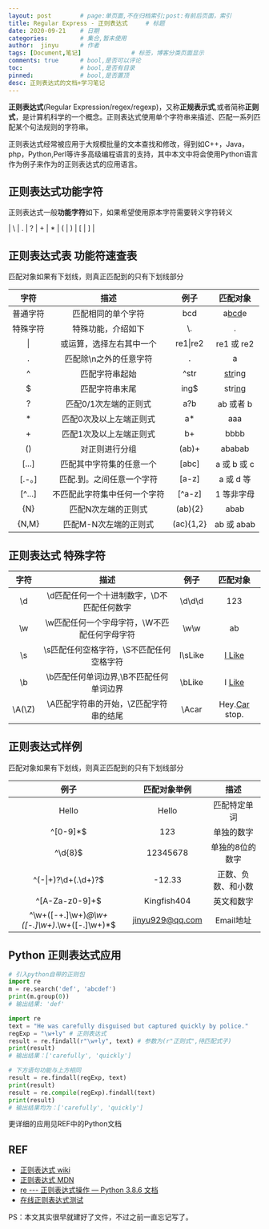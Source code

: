```yaml
---
layout: post        # page:单页面,不在归档索引;post:有前后页面，索引
title: Regular Express - 正则表达式     # 标题
date: 2020-09-21    # 日期
categories:         # 集合,暂未使用
author:  jinyu      # 作者
tags: [Document,笔记]              # 标签，博客分类页面显示
comments: true      # bool,是否可以评论
toc:                # bool,是否有目录
pinned:             # bool,是否置顶
desc: 正则表达式的文档+学习笔记
---
```


**正则表达式**(Regular Expression/regex/regexp)，又称**正规表示式**,或者简称**正则式**，是计算机科学的一个概念。正则表达式使用单个字符串来描述、匹配一系列匹配某个句法规则的字符串。

<!-- more -->

正则表达式经常被应用于大规模批量的文本查找和修改，得到如C++，Java，php，Python,Perl等许多高级编程语言的支持，其中本文中将会使用Python语言作为例子来作为的正则表达式的应用语言。

## 正则表达式功能字符

正则表达式一般**功能字符**如下，如果希望使用原本字符需要转义字符转义

| \\ | . | ? | + | * | ( | ) | [ | ] | 

## 正则表达式表 功能符速查表

匹配对象如果有下划线，则真正匹配到的只有下划线部分

| 字符 | 描述 | 例子 | 匹配对象 |
| :-: | :-: | :-: | :-: |
| 普通字符 | 匹配相同的单个字符 | bcd | a<u>bcd</u>e |
| 特殊字符 | 特殊功能，介绍如下 | \\. | . |
| \| | 或运算，选择左右其中一个 | re1\|re2 | re1 或 re2 |
| \. | 匹配除\n之外的任意字符 | \. | a |
| ^ | 匹配字符串起始 | ^str | <u>str</u>ing |
| $ | 匹配字符串末尾 | ing$ | str<u>ing</u> |
| ? | 匹配0/1次左端的正则式 | a?b | ab 或者 b |
| * | 匹配0次及以上左端正则式 | a* | aaa |
| + | 匹配1次及以上左端正则式 | b+ | bbbb |
| () | 对正则进行分组 | (ab)+ | ababab |
| [...] | 匹配其中字符集的任意一个 | [abc] | a 或 b 或 c |
| [.-。] | 匹配.到。之间任意一个字符 | [a-z] | a 或 d 等 |
| [^...] | 不匹配此字符集中任何一个字符 | [^a-z] | 1 等非字母 |
| {N} | 匹配N次左端的正则式	 | (ab){2} | abab |
| {N,M} | 匹配M-N次左端的正则式 | (ac){1,2} | ab 或 abab |

## 正则表达式 特殊字符

| 字符 | 描述 | 例子 | 匹配对象 |
| :-: | :-: | :-: | :-: |
| \d | \d匹配任何一个十进制数字，\D不匹配任何数字 | \d\d\d | 123 |
| \w | \w匹配任何一个字母字符，\W不匹配任何字母字符 | \w\w | ab |
| \s | \s匹配任何空格字符，\S不匹配任何空格字符 | I\sLike | <u>I Like</u> |
| \b | \b匹配任何单词边界,\B不匹配任何单词边界 | \bLike | I <u>Like</u> |
| \A(\Z) | \A匹配字符串的开始，\Z匹配字符串的结尾 | \Acar | Hey.<u>Car</u> stop. |

## 正则表达式样例

匹配对象如果有下划线，则真正匹配到的只有下划线部分

| 例子 | 匹配对象举例 | 描述 |
| :-: | :-: | :-: |
| Hello | Hello | 匹配特定单词 |
| ^[0-9]*$ | 123 | 单独的数字 |
| ^\d{8}$  | 12345678 | 单独的8位的数字 |
| ^(\-\|\+)?\d+(\.\d+)?$ | -12.33 | 正数、负数、和小数 |
| ^[A-Za-z0-9]+$ | Kingfish404 | 英文和数字 |
| ^\w+([-+.]\w+)*@\w+([-.]\w+)*\.\w+([-.]\w+)*$ | jinyu929@qq.com | Email地址 |

## Python 正则表达式应用

```python
# 引入python自带的正则包
import re 
m = re.search('def', 'abcdef')
print(m.group(0))
# 输出结果: 'def'
```

```python
import re
text = "He was carefully disguised but captured quickly by police."
regExp = "\w+ly" # 正则表达式
result = re.findall(r"\w+ly", text) # 参数为(r"正则式",待匹配式子)
print(result)
# 输出结果：['carefully', 'quickly']

# 下方语句功能与上方相同
result = re.findall(regExp, text)
print(result)
result = re.compile(regExp).findall(text)
print(result)
# 输出结果均为：['carefully', 'quickly']
```

更详细的应用见REF中的Python文档

## REF

* [正则表达式 wiki](https://zh.wikipedia.org/wiki/%E6%AD%A3%E5%88%99%E8%A1%A8%E8%BE%BE%E5%BC%8F)
* [正则表达式 MDN](https://developer.mozilla.org/zh-CN/docs/Web/JavaScript/Guide/Regular_Expressions)
* [re --- 正则表达式操作 &#8212; Python 3.8.6 文档](https://docs.python.org/zh-cn/3/library/re.html)
* [在线正则表达式测试](https://tool.oschina.net/regex)

PS：本文其实很早就建好了文件，不过之前一直忘记写了。